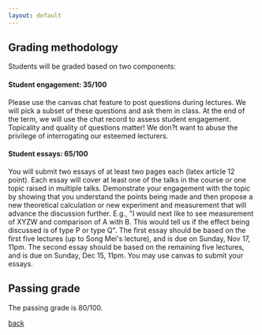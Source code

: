 ```yaml
---
layout: default
---
```


## Grading methodology
Students will be graded based on two components:

#### Student engagement: 35/100

Please use the canvas chat feature to post questions during lectures. We will pick a subset of these questions and ask them in class. At the end of the term, we will use the chat record to assess student engagement. Topicality and quality of questions matter! We don?t want to abuse the privilege of interrogating our esteemed lecturers.

#### Student essays: 65/100

You will submit two essays of at least two pages each (latex article 12 point). Each essay will cover at least one of the talks in the course or one topic raised in multiple talks. Demonstrate your engagement with the topic by showing that you understand the points being made and then propose a new theoretical calculation or new experiment and measurement that will advance the discussion further. E.g., "I would next like to see measurement of XYZW and comparison of A with B. This would tell us if the effect being discussed is of type P or type Q". The first essay should be based on the first five lectures (up to Song Mei's lecture), and is due on Sunday, Nov 17, 11pm. The second essay should be based on the remaining five lectures, and is due on Sunday, Dec 15, 11pm. You may use canvas to submit your essays.

## Passing grade
The passing grade is 80/100.

[back](./)
